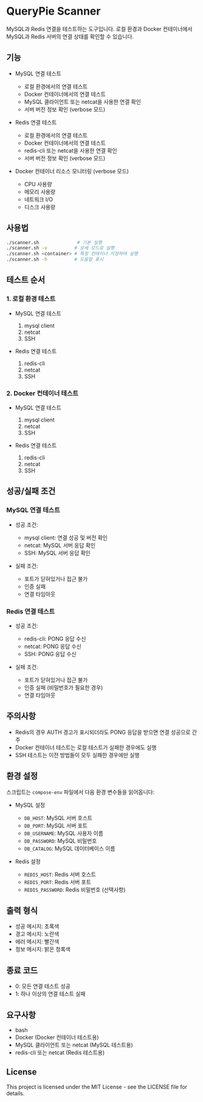 # QueryPie Scanner

MySQL과 Redis 연결을 테스트하는 도구입니다. 로컬 환경과 Docker 컨테이너에서 MySQL과 Redis 서버의 연결 상태를 확인할 수 있습니다.

## 기능

- MySQL 연결 테스트
  - 로컬 환경에서의 연결 테스트
  - Docker 컨테이너에서의 연결 테스트
  - MySQL 클라이언트 또는 netcat을 사용한 연결 확인
  - 서버 버전 정보 확인 (verbose 모드)

- Redis 연결 테스트
  - 로컬 환경에서의 연결 테스트
  - Docker 컨테이너에서의 연결 테스트
  - redis-cli 또는 netcat을 사용한 연결 확인
  - 서버 버전 정보 확인 (verbose 모드)

- Docker 컨테이너 리소스 모니터링 (verbose 모드)
  - CPU 사용량
  - 메모리 사용량
  - 네트워크 I/O
  - 디스크 사용량

## 사용법

```bash
./scanner.sh              # 기본 실행
./scanner.sh -v          # 상세 모드로 실행
./scanner.sh <container> # 특정 컨테이너 지정하여 실행
./scanner.sh -h          # 도움말 표시
```

## 테스트 순서

### 1. 로컬 환경 테스트
- MySQL 연결 테스트
  1. mysql client
  2. netcat
  3. SSH

- Redis 연결 테스트
  1. redis-cli
  2. netcat
  3. SSH

### 2. Docker 컨테이너 테스트
- MySQL 연결 테스트
  1. mysql client
  2. netcat
  3. SSH

- Redis 연결 테스트
  1. redis-cli
  2. netcat
  3. SSH

## 성공/실패 조건

### MySQL 연결 테스트
- 성공 조건:
  - mysql client: 연결 성공 및 버전 확인
  - netcat: MySQL 서버 응답 확인
  - SSH: MySQL 서버 응답 확인

- 실패 조건:
  - 포트가 닫혀있거나 접근 불가
  - 인증 실패
  - 연결 타임아웃

### Redis 연결 테스트
- 성공 조건:
  - redis-cli: PONG 응답 수신
  - netcat: PONG 응답 수신
  - SSH: PONG 응답 수신

- 실패 조건:
  - 포트가 닫혀있거나 접근 불가
  - 인증 실패 (비밀번호가 필요한 경우)
  - 연결 타임아웃

## 주의사항
- Redis의 경우 AUTH 경고가 표시되더라도 PONG 응답을 받으면 연결 성공으로 간주
- Docker 컨테이너 테스트는 로컬 테스트가 실패한 경우에도 실행
- SSH 테스트는 이전 방법들이 모두 실패한 경우에만 실행

## 환경 설정

스크립트는 `compose-env` 파일에서 다음 환경 변수들을 읽어옵니다:

- MySQL 설정
  - `DB_HOST`: MySQL 서버 호스트
  - `DB_PORT`: MySQL 서버 포트
  - `DB_USERNAME`: MySQL 사용자 이름
  - `DB_PASSWORD`: MySQL 비밀번호
  - `DB_CATALOG`: MySQL 데이터베이스 이름

- Redis 설정
  - `REDIS_HOST`: Redis 서버 호스트
  - `REDIS_PORT`: Redis 서버 포트
  - `REDIS_PASSWORD`: Redis 비밀번호 (선택사항)

## 출력 형식

- 성공 메시지: 초록색
- 경고 메시지: 노란색
- 에러 메시지: 빨간색
- 정보 메시지: 밝은 청록색

## 종료 코드

- 0: 모든 연결 테스트 성공
- 1: 하나 이상의 연결 테스트 실패

## 요구사항

- bash
- Docker (Docker 컨테이너 테스트용)
- MySQL 클라이언트 또는 netcat (MySQL 테스트용)
- redis-cli 또는 netcat (Redis 테스트용)

## License

This project is licensed under the MIT License - see the LICENSE file for details.
